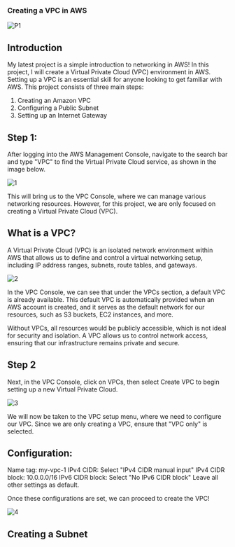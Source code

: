 ### Creating a VPC in AWS

![P1](https://github.com/user-attachments/assets/94674596-3d21-40e8-85ae-cd4d357b14f3)

## Introduction
My latest project is a simple introduction to networking in AWS! In this project, I will create a Virtual Private Cloud (VPC) environment in AWS. Setting up a VPC is an essential skill for anyone looking to get familiar with AWS. This project consists of three main steps:

  1. Creating an Amazon VPC
  2. Configuring a Public Subnet
  3. Setting up an Internet Gateway

## Step 1:
After logging into the AWS Management Console, navigate to the search bar and type "VPC" to find the Virtual Private Cloud service, as shown in the image below.

![1](https://github.com/user-attachments/assets/8426e101-4948-4f1b-b336-9977cc231b63)

This will bring us to the VPC Console, where we can manage various networking resources. However, for this project, we are only focused on creating a Virtual Private Cloud (VPC).

## What is a VPC?
A Virtual Private Cloud (VPC) is an isolated network environment within AWS that allows us to define and control a virtual networking setup, including IP address ranges, subnets, route tables, and gateways.

![2](https://github.com/user-attachments/assets/2d77c9fe-044e-4a1c-8d42-cc2648b662b5)

In the VPC Console, we can see that under the VPCs section, a default VPC is already available. This default VPC is automatically provided when an AWS account is created, and it serves as the default network for our resources, such as S3 buckets, EC2 instances, and more.

Without VPCs, all resources would be publicly accessible, which is not ideal for security and isolation. A VPC allows us to control network access, ensuring that our infrastructure remains private and secure.

## Step 2 
Next, in the VPC Console, click on VPCs, then select Create VPC to begin setting up a new Virtual Private Cloud. 

![3](https://github.com/user-attachments/assets/012397db-7ab7-4e82-b2eb-a4b09f489e75)

We will now be taken to the VPC setup menu, where we need to configure our VPC. Since we are only creating a VPC, ensure that "VPC only" is selected.

## Configuration:
  Name tag: my-vpc-1
  IPv4 CIDR: Select "IPv4 CIDR manual input"
  IPv4 CIDR block: 10.0.0.0/16
  IPv6 CIDR block: Select "No IPv6 CIDR block"
  Leave all other settings as default.

Once these configurations are set, we can proceed to create the VPC!

![4](https://github.com/user-attachments/assets/d5580e75-adc0-4146-aa6b-c094551b5be3)

## Creating a Subnet
